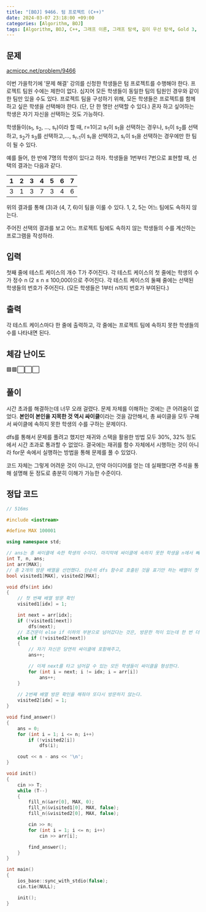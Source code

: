 ```yaml
---
title: "[BOJ] 9466. 텀 프로젝트 (C++)"
date: 2024-03-07 23:18:00 +09:00
categories: [Algorithm, BOJ]
tags: [Algorithm, BOJ, C++, 그래프 이론, 그래프 탐색, 깊이 우선 탐색, Gold 3, CLASS 5]
---
```

## **문제**
[acmicpc.net/problem/9466](https://www.acmicpc.net/problem/9466)

이번 가을학기에 '문제 해결' 강의를 신청한 학생들은 텀 프로젝트를 수행해야 한다. 프로젝트 팀원 수에는 제한이 없다. 심지어 모든 학생들이 동일한 팀의 팀원인 경우와 같이 한 팀만 있을 수도 있다. 프로젝트 팀을 구성하기 위해, 모든 학생들은 프로젝트를 함께하고 싶은 학생을 선택해야 한다. (단, 단 한 명만 선택할 수 있다.) 혼자 하고 싶어하는 학생은 자기 자신을 선택하는 것도 가능하다.

학생들이(s<sub>1</sub>, s<sub>2</sub>, ..., s<sub>r</sub>)이라 할 때, r=1이고 s<sub>1</sub>이 s<sub>1</sub>을 선택하는 경우나, s<sub>1</sub>이 s<sub>2</sub>를 선택하고, s<sub>2</sub>가 s<sub>3</sub>를 선택하고,..., s<sub>r-1</sub>이 s<sub>r</sub>을 선택하고, s<sub>r</sub>이 s<sub>1</sub>을 선택하는 경우에만 한 팀이 될 수 있다.

예를 들어, 한 반에 7명의 학생이 있다고 하자. 학생들을 1번부터 7번으로 표현할 때, 선택의 결과는 다음과 같다.

|1|2|3|4|5|6|7|
|---|---|---|---|---|---|---|
|3|1|3|7|3|4|6|

위의 결과를 통해 (3)과 (4, 7, 6)이 팀을 이룰 수 있다. 1, 2, 5는 어느 팀에도 속하지 않는다.

주어진 선택의 결과를 보고 어느 프로젝트 팀에도 속하지 않는 학생들의 수를 계산하는 프로그램을 작성하라.
<br>

## **입력**
첫째 줄에 테스트 케이스의 개수 T가 주어진다. 각 테스트 케이스의 첫 줄에는 학생의 수가 정수 n (2 ≤ n ≤ 100,000)으로 주어진다. 각 테스트 케이스의 둘째 줄에는 선택된 학생들의 번호가 주어진다. (모든 학생들은 1부터 n까지 번호가 부여된다.)
<br>

## **출력**
각 테스트 케이스마다 한 줄에 출력하고, 각 줄에는 프로젝트 팀에 속하지 못한 학생들의 수를 나타내면 된다.
<br>

## **체감 난이도**
🟩🟩⬜⬜⬜
<br>

## **풀이**
시간 초과를 해결하는데 너무 오래 걸렸다. 문제 자체를 이해하는 것에는 큰 어려움이 없었다. **본인이 본인을 지목한 것 역시 싸이클**이라는 것을 감안해서, 총 싸이클을 모두 구해서 싸이클에 속하지 못한 학생의 수를 구하는 문제이다.

dfs를 통해서 문제를 풀려고 했지만 재귀와 스택을 활용한 방법 모두 30%, 32% 정도에서 시간 초과로 통과할 수 없었다. 결국에는 재귀를 함수 자체에서 시행하는 것이 아니라 for문 속에서 실행하는 방법을 통해 문제를 풀 수 있었다.

코드 자체는 그렇게 어려운 것이 아니고, 만약 아이디어를 얻는 데 실패했다면 주석을 통해 설명해 둔 정도로 충분히 이해가 가능한 수준이다.
<br>

## **정답 코드**
```c++
// 516ms

#include <iostream>

#define MAX 100001

using namespace std;

// ans는 총 싸이클에 속한 학생의 수이다. 마지막에 싸이클에 속하지 못한 학생을 n에서 빼주면 된다.
int T, n, ans;
int arr[MAX];
// 총 2개의 방문 배열을 선언했다. 단순히 dfs 함수로 호출된 것을 표기만 하는 배열이 첫 번째, 그리고 이미 한 번 방문했지만 싸이클을 형성하는지 확인하는 배열이 두 번째이다.
bool visited1[MAX], visited2[MAX];

void dfs(int idx)
{
    // 첫 번째 배열 방문 확인
    visited1[idx] = 1;

    int next = arr[idx];
    if (!visited1[next])
        dfs(next);
    // 조건문이 else if 이하의 부분으로 넘어갔다는 것은, 방문한 적이 있는데 한 번 더 방문해야 함을 의미하므로 싸이클을 형성했다는 뜻이다.
    else if (!visited2[next])
    {
        // 자기 자신은 당연히 싸이클에 포함해주고,
        ans++;

        // 이제 next를 타고 넘어갈 수 있는 모든 학생들이 싸이클을 형성한다.
        for (int i = next; i != idx; i = arr[i])
            ans++;
    }
    
    // 2번째 배열 방문 확인을 해줘야 또다시 방문하지 않는다.
    visited2[idx] = 1;
}

void find_answer()
{
    ans = 0;
    for (int i = 1; i <= n; i++)
        if (!visited2[i])
            dfs(i);

    cout << n - ans << '\n';
}

void init()
{
    cin >> T;
    while (T--)
    {
        fill_n(&arr[0], MAX, 0);
        fill_n(&visited1[0], MAX, false);
        fill_n(&visited2[0], MAX, false);

        cin >> n;
        for (int i = 1; i <= n; i++)
            cin >> arr[i];

        find_answer();
    }
}

int main()
{
    ios_base::sync_with_stdio(false);
    cin.tie(NULL);

    init();
}

```
